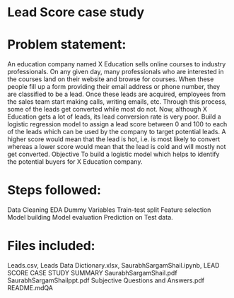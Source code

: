 # Lead Score case study
# Problem statement:
An education company named X Education sells online courses to industry professionals. On any given day, many professionals who are interested in the courses land on their website and browse for courses. When these people fill up a form providing their email address or phone number, they are classified to be a lead. Once these leads are acquired, employees from the sales team start making calls, writing emails, etc. Through this process, some of the leads get converted while most do not. Now, although X Education gets a lot of leads, its lead conversion rate is very poor. Build a logistic regression model to assign a lead score between 0 and 100 to each of the leads which can be used by the company to target potential leads. A higher score would mean that the lead is hot, i.e. is most likely to convert whereas a lower score would mean that the lead is cold and will mostly not get converted.
Objective To build a logistic model which helps to identify the potential buyers for X Education company.
# Steps followed:
Data Cleaning
EDA Dummy Variables
Train-test split
Feature selection
Model building
Model evaluation
Prediction on Test data.

# Files included:
Leads.csv,
Leads Data Dictionary.xlsx,
SaurabhSargamShail.ipynb,
LEAD SCORE CASE STUDY SUMMARY SaurabhSargamShail.pdf
SaurabhSargamShailppt.pdf
Subjective Questions and Answers.pdf
README.mdQA
